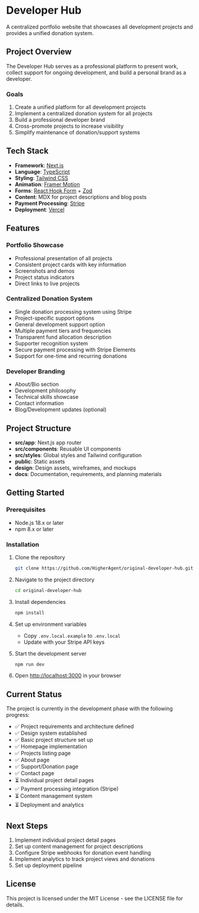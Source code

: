 # Developer Hub

A centralized portfolio website that showcases all development projects and provides a unified donation system.

## Project Overview

The Developer Hub serves as a professional platform to present work, collect support for ongoing development, and build a personal brand as a developer.

### Goals

1. Create a unified platform for all development projects
2. Implement a centralized donation system for all projects
3. Build a professional developer brand
4. Cross-promote projects to increase visibility
5. Simplify maintenance of donation/support systems

## Tech Stack

- **Framework**: [Next.js](https://nextjs.org/)
- **Language**: [TypeScript](https://www.typescriptlang.org/)
- **Styling**: [Tailwind CSS](https://tailwindcss.com/)
- **Animation**: [Framer Motion](https://www.framer.com/motion/)
- **Forms**: [React Hook Form](https://react-hook-form.com/) + [Zod](https://github.com/colinhacks/zod)
- **Content**: MDX for project descriptions and blog posts
- **Payment Processing**: [Stripe](https://stripe.com/)
- **Deployment**: [Vercel](https://vercel.com/)

## Features

### Portfolio Showcase
- Professional presentation of all projects
- Consistent project cards with key information
- Screenshots and demos
- Project status indicators
- Direct links to live projects

### Centralized Donation System
- Single donation processing system using Stripe
- Project-specific support options
- General development support option
- Multiple payment tiers and frequencies
- Transparent fund allocation description
- Supporter recognition system
- Secure payment processing with Stripe Elements
- Support for one-time and recurring donations

### Developer Branding
- About/Bio section
- Development philosophy
- Technical skills showcase
- Contact information
- Blog/Development updates (optional)

## Project Structure

- **src/app**: Next.js app router
- **src/components**: Reusable UI components
- **src/styles**: Global styles and Tailwind configuration
- **public**: Static assets
- **design**: Design assets, wireframes, and mockups
- **docs**: Documentation, requirements, and planning materials

## Getting Started

### Prerequisites

- Node.js 18.x or later
- npm 8.x or later

### Installation

1. Clone the repository
   ```bash
   git clone https://github.com/HigherAgent/original-developer-hub.git
   ```

2. Navigate to the project directory
   ```bash
   cd original-developer-hub
   ```

3. Install dependencies
   ```bash
   npm install
   ```

4. Set up environment variables
   - Copy `.env.local.example` to `.env.local`
   - Update with your Stripe API keys

5. Start the development server
   ```bash
   npm run dev
   ```

6. Open [http://localhost:3000](http://localhost:3000) in your browser

## Current Status

The project is currently in the development phase with the following progress:

- ✅ Project requirements and architecture defined
- ✅ Design system established
- ✅ Basic project structure set up
- ✅ Homepage implementation
- ✅ Projects listing page
- ✅ About page
- ✅ Support/Donation page
- ✅ Contact page
- ⏳ Individual project detail pages
- ✅ Payment processing integration (Stripe)
- ⏳ Content management system
- ⏳ Deployment and analytics

## Next Steps

1. Implement individual project detail pages
2. Set up content management for project descriptions
3. Configure Stripe webhooks for donation event handling
4. Implement analytics to track project views and donations
5. Set up deployment pipeline

## License

This project is licensed under the MIT License - see the LICENSE file for details.
